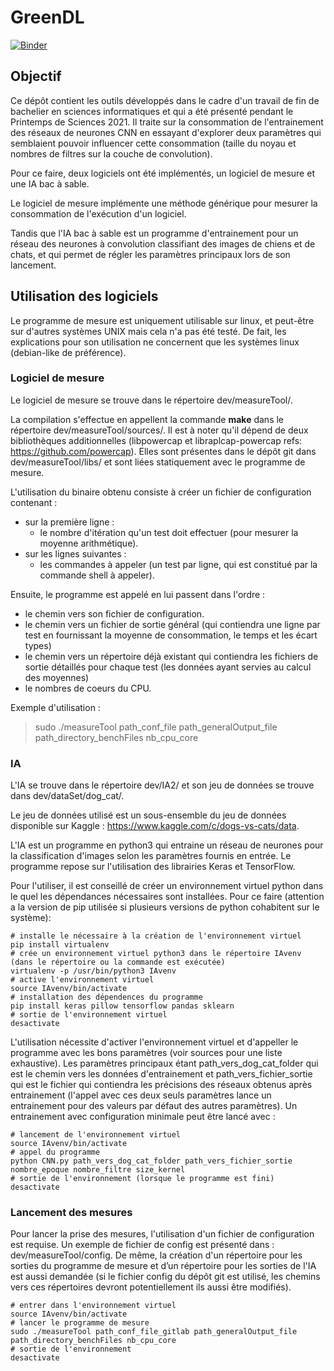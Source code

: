 # GreenDL

[![Binder](https://mybinder.org/badge_logo.svg)](https://mybinder.org/v2/gh/qbontemp/GreenDL/master?filepath=Output_plots.ipynb)

## Objectif
Ce dépôt contient les outils développés dans le cadre d'un travail de fin de bachelier en sciences informatiques et qui a été présenté pendant le Printemps de Sciences 2021. Il traite sur la consommation de l'entrainement des réseaux de neurones CNN en essayant d'explorer deux paramètres qui semblaient pouvoir influencer cette consommation (taille du noyau et nombres de filtres sur la couche de convolution).

Pour ce faire, deux logiciels ont été implémentés, un logiciel de mesure et une IA bac à sable.

Le logiciel de mesure implémente une méthode générique pour mesurer la consommation de l'exécution d'un logiciel.

Tandis que l'IA bac à sable est un programme d'entrainement pour un réseau des neurones à convolution classifiant des images de chiens et de chats, et qui permet de régler les paramètres principaux lors de son lancement.


## Utilisation des logiciels

Le programme de mesure est uniquement utilisable sur linux, et peut-être sur d'autres systèmes UNIX mais cela n'a pas été testé.
De fait, les explications pour son utilisation ne concernent que les systèmes linux (debian-like de préférence).

### Logiciel de mesure
Le logiciel de mesure se trouve dans le répertoire dev/measureTool/. 

La compilation s'effectue en appellent la commande **make** dans le répertoire dev/measureTool/sources/. Il est à noter qu'il dépend de deux bibliothèques additionnelles (libpowercap et libraplcap-powercap refs: https://github.com/powercap). Elles sont présentes dans le dépôt git dans dev/measureTool/libs/ et sont liées statiquement avec le programme de mesure.

L'utilisation du binaire obtenu consiste à créer un fichier de configuration contenant :
* sur la première ligne :
	* le nombre d'itération qu'un test doit effectuer (pour mesurer la moyenne arithmétique).
* sur les lignes suivantes :
	* les commandes à appeler (un test par ligne, qui est constitué par la commande shell à appeler).

Ensuite, le programme est appelé en lui passent dans l'ordre : 
* le chemin vers son fichier de configuration.
* le chemin vers un fichier de sortie général (qui contiendra une ligne par test en fournissant la moyenne de consommation, le temps et les écart types)
* le chemin vers un répertoire déjà existant qui contiendra les fichiers de sortie détaillés pour chaque test (les données ayant servies au calcul des moyennes)
* le nombres de coeurs du CPU. 

Exemple d'utilisation :
> sudo ./measureTool path\_conf\_file path\_generalOutput\_file path\_directory\_benchFiles nb\_cpu\_core


### IA
L'IA se trouve dans le répertoire dev/IA2/ et son jeu de données se trouve dans dev/dataSet/dog\_cat/.

Le jeu de données utilisé est un sous-ensemble du jeu de données disponible sur Kaggle : https://www.kaggle.com/c/dogs-vs-cats/data. 

L'IA est un programme en python3 qui entraine un réseau de neurones pour la classification d'images selon les paramètres fournis en entrée. Le programme repose sur l'utilisation des librairies Keras et TensorFlow.

Pour l'utiliser, il est conseillé de créer un environnement virtuel python dans le quel les dépendances nécessaires sont installées. Pour ce faire (attention a la version de pip utilisée si plusieurs versions de python cohabitent sur le système):

	# installe le nécessaire à la création de l'environnement virtuel
	pip install virtualenv
	# crée un environnement virtuel python3 dans le répertoire IAvenv (dans le répertoire ou la commande est exécutée)
	virtualenv -p /usr/bin/python3 IAvenv
	# active l'environnement virtuel
	source IAvenv/bin/activate
	# installation des dépendences du programme
	pip install keras pillow tensorflow pandas sklearn
	# sortie de l'environnement virtuel
	desactivate

L'utilisation nécessite d'activer l'environnement virtuel et d'appeller le programme avec les bons paramètres (voir sources pour une liste exhaustive). Les paramètres principaux étant path\_vers\_dog\_cat\_folder qui est le chemin vers les données d'entrainement et path\_vers\_fichier\_sortie qui est le fichier qui contiendra les précisions des réseaux obtenus après entrainement (l'appel avec ces deux seuls paramètres lance un entrainement pour des valeurs par défaut des autres paramètres). Un entrainement avec configuration minimale peut être lancé avec :

	# lancement de l'environnement virtuel
	source IAvenv/bin/activate
	# appel du programme
	python CNN.py path_vers_dog_cat_folder path_vers_fichier_sortie nombre_epoque nombre_filtre size_kernel
	# sortie de l'environnement (lorsque le programme est fini)
	desactivate

### Lancement des mesures
Pour lancer la prise des mesures, l'utilisation d'un fichier de configuration est requise. Un exemple de fichier de config est présenté dans : dev/measureTool/config. De même, la création d'un répertoire pour les sorties du programme de mesure et d’un répertoire pour les sorties de l'IA est aussi demandée (si le fichier config du dépôt git est utilisé, les chemins vers ces répertoires devront potentiellement ils aussi être modifiés).
	
	# entrer dans l'environnement virtuel
	source IAvenv/bin/activate
	# lancer le programme de mesure
	sudo ./measureTool path_conf_file_gitlab path_generalOutput_file path_directory_benchFiles nb_cpu_core
	# sortie de l'environnement
	desactivate
